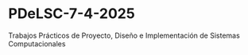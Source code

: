 # PDeLSC-7-4-2025
Trabajos Prácticos de Proyecto, Diseño e Implementación de Sistemas Computacionales
